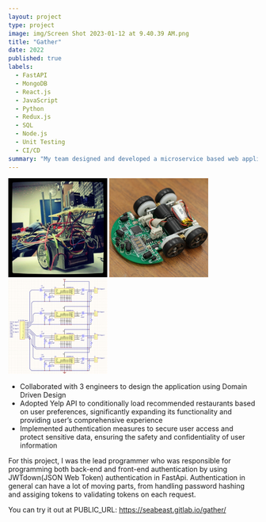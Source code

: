 ```yaml
---
layout: project
type: project
image: img/Screen Shot 2023-01-12 at 9.40.39 AM.png
title: "Gather"
date: 2022
published: true
labels:
  - FastAPI
  - MongoDB
  - React.js
  - JavaScript
  - Python
  - Redux.js
  - SQL
  - Node.js
  - Unit Testing
  - CI/CD
summary: "My team designed and developed a microservice based web application, Gather, that helps a group decide on a place to eat. It allows each group member to input a preference for cuisine type and price range. Gather generate these preferences and utilizes the Yelp API to suggest a nearby restaurant."
---
```


<div class="text-center p-4">
  <img width="200px" src="../img/micromouse/micromouse-robot.png" class="img-thumbnail" >
  <img width="200px" src="../img/micromouse/micromouse-robot-2.jpg" class="img-thumbnail" >
  <img width="200px" src="../img/micromouse/micromouse-circuit.png" class="img-thumbnail" >
</div>

- Collaborated with 3 engineers to design the application using Domain Driven Design
- Adopted Yelp API to conditionally load recommended restaurants based on user preferences, significantly expanding its functionality and providing user’s comprehensive experience
- Implemented authentication measures to secure user access and protect sensitive data, ensuring the safety and confidentiality of user information

For this project, I was the lead programmer who was responsible for programming both back-end and front-end authentication by using JWTdown(JSON Web Token) authentication in FastApi. Authentication in general can have a lot of moving parts, from handling password hashing and assiging tokens to validating tokens on each request. 


You can try it out at PUBLIC_URL: https://seabeast.gitlab.io/gather/
